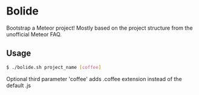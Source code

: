 # Bolide

Bootstrap a Meteor project!
Mostly based on the project structure from the unofficial Meteor FAQ.

## Usage
``` sh
$ ./bolide.sh project_name [coffee]
```

Optional third parameter 'coffee' adds .coffee extension instead of the default .js